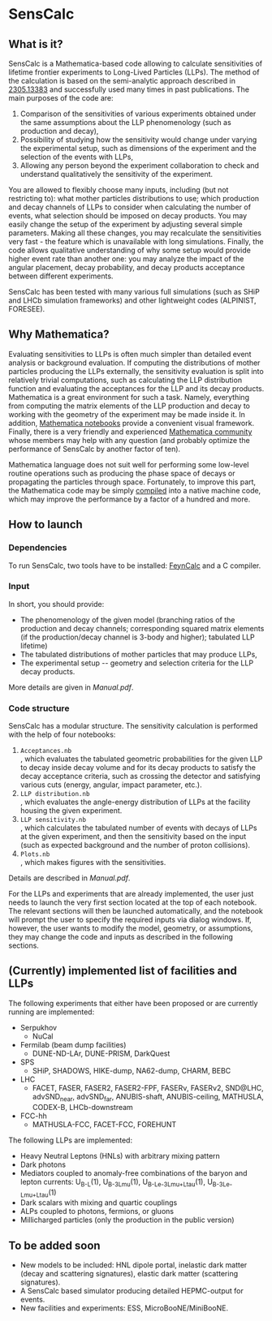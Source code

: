 # SensCalc

## What is it?

SensCalc is a Mathematica-based code allowing to calculate sensitivities of lifetime frontier experiments to Long-Lived Particles (LLPs). The method of the calculation is based on the semi-analytic approach described in [2305.13383](https://arxiv.org/abs/2305.13383) and successfully used many times in past publications. The main purposes of the code are:

1. Comparison of the sensitivities of various experiments obtained under the same assumptions about the LLP phenomenology (such as production and decay),
2. Possibility of studying how the sensitivity would change under varying the experimental setup, such as dimensions of the experiment and the selection of the events with LLPs,
3. Allowing any person beyond the experiment collaboration to check and understand qualitatively the sensitivity of the experiment.

You are allowed to flexibly choose many inputs, including (but not restricting to): what mother particles distributions to use; which production and decay channels of LLPs to consider when calculating the number of events, what selection should be imposed on decay products. You may easily change the setup of the experiment by adjusting several simple parameters. Making all these changes, you may recalculate the sensitivities very fast - the feature which is unavailable with long simulations. Finally, the code allows qualitative understanding of why some setup would provide higher event rate than another one: you may analyze the impact of the angular placement, decay probability, and decay products acceptance between different experiments. 

SensCalc has been tested with many various full simulations (such as SHiP and LHCb simulation frameworks) and other lightweight codes (ALPINIST, FORESEE). 

## Why Mathematica?

Evaluating sensitivities to LLPs is often much simpler than detailed event analysis or background evaluation. If computing the distributions of mother particles producing the LLPs externally, the sensitivity evaluation is split into relatively trivial computations, such as calculating the LLP distribution function and evaluating the acceptances for the LLP and its decay products. Mathematica is a great environment for such a task. Namely, everything from computing the matrix elements of the LLP production and decay to working with the geometry of the experiment may be made inside it. In addition, [Mathematica notebooks](https://www.wolfram.com/notebooks/) provide a convenient visual framework. Finally, there is a very friendly and experienced [Mathematica community](https://mathematica.stackexchange.com/) whose members may help with any question (and probably optimize the performance of SensCalc by another factor of ten).


Mathematica language does not suit well for performing some low-level routine operations such as producing the phase space of decays or propagating the particles through space. Fortunately, to improve this part, the Mathematica code may be simply [compiled](https://reference.wolfram.com/language/Compile/tutorial/Efficiency.html#9770950728) into a native machine code, which may improve the performance by a factor of a hundred and more. 


## How to launch

### Dependencies

To run SensCalc, two tools have to be installed: [FeynCalc](https://feyncalc.github.io/) and a C compiler. 

### Input

In short, you should provide: 

* The phenomenology of the given model (branching ratios of the production and decay channels; corresponding squared matrix elements (if the production/decay channel is 3-body and higher); tabulated LLP lifetime)
* The tabulated distributions of mother particles that may produce LLPs, 
* The experimental setup -- geometry and selection criteria for the LLP decay products. 

More details are given in *Manual.pdf*. 

### Code structure

SensCalc has a modular structure. The sensitivity calculation is performed with the help of four notebooks:

1. <dt><code>Acceptances.nb</code></dt>, which evaluates the tabulated geometric probabilities for the given LLP to decay inside decay volume and for its decay products to satisfy the decay acceptance criteria, such as crossing the detector and satisfying various cuts (energy, angular, impact parameter, etc.).

2. <dt><code>LLP distribution.nb</code></dt>, which evaluates the angle-energy distribution of LLPs at the facility housing the given experiment.

3. <dt><code>LLP sensitivity.nb</code></dt>, which calculates the tabulated number of events with decays of LLPs at the given experiment, and then the sensitivity based on the input (such as expected background and the number of proton collisions).

4. <dt><code>Plots.nb</code></dt>, which makes figures with the sensitivities.

Details are described in *Manual.pdf*.

For the LLPs and experiments that are already implemented, the user just needs to launch the very first section located at the top of each notebook. The relevant sections will then be launched automatically, and the notebook will prompt the user to specify the required inputs via dialog windows. If, however, the user wants to modify the model, geometry, or assumptions, they may change the code and inputs as described in the following sections.


## (Currently) implemented list of facilities and LLPs

The following experiments that either have been proposed or are currently running are implemented:

* Serpukhov
  - NuCal
* Fermilab (beam dump facilities)
  - DUNE-ND-LAr, DUNE-PRISM, DarkQuest
* SPS
  - SHiP, SHADOWS, HIKE-dump, NA62-dump, CHARM, BEBC
* LHC
  - FACET, FASER, FASER2, FASER2-FPF, FASERν, FASERν2, SND@LHC, advSND<sub>near</sub>, advSND<sub>far</sub>, ANUBIS-shaft, ANUBIS-ceiling, MATHUSLA, CODEX-B, LHCb-downstream
* FCC-hh 
  - MATHUSLA-FCC, FACET-FCC, FOREHUNT

The following LLPs are implemented:

* Heavy Neutral Leptons (HNLs) with arbitrary mixing pattern
* Dark photons
* Mediators coupled to anomaly-free combinations of the baryon and lepton currents: U<sub>B-L</sub>(1), U<sub>B-3Lmu</sub>(1), U<sub>B-Le-3Lmu+Ltau</sub>(1), U<sub>B-3Le-Lmu+Ltau</sub>(1)
* Dark scalars with mixing and quartic couplings
* ALPs coupled to photons, fermions, or gluons
* Millicharged particles (only the production in the public version)


## To be added soon

* New models to be included: HNL dipole portal, inelastic dark matter (decay and scattering signatures), elastic dark matter (scattering signatures).
* A SensCalc based simulator producing detailed HEPMC-output for events.  
* New facilities and experiments: ESS, MicroBooNE/MiniBooNE. 